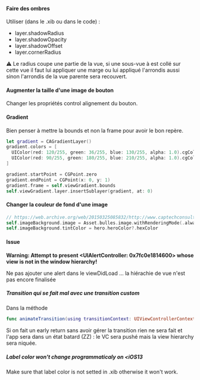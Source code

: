 
#### Faire des ombres
Utiliser (dans le .xib ou dans le code) :

* layer.shadowRadius
* layer.shadowOpacity
* layer.shadowOffset
* layer.cornerRadius

⚠️ Le radius coupe une partie de la vue, si une sous-vue à est collé sur cette vue il faut lui appliquer une marge ou lui appliqué l'arrondis aussi sinon l'arrondis de la vue parente sera recouvert.

#### Augmenter la taille d'une image de bouton

Changer les propriétés control alignement du bouton.

#### Gradient

Bien penser à mettre la bounds et non la frame pour avoir le bon repère.

```swift
let gradient = CAGradientLayer()
gradient.colors = [
  UIColor(red: 120/255, green: 36/255, blue: 130/255, alpha: 1.0).cgColor,
  UIColor(red: 90/255, green: 180/255, blue: 210/255, alpha: 1.0).cgColor
]

gradient.startPoint = CGPoint.zero
gradient.endPoint = CGPoint(x: 0, y: 1)
gradient.frame = self.viewGradient.bounds
self.viewGradient.layer.insertSublayer(gradient, at: 0)
```
#### Changer la couleur de fond d'une image

```swift
// https://web.archive.org/web/20150325085832/http://www.captechconsulting.com/blog/steven-beyers/ios-7-tutorial-series-tint-color-and-easy-app-theming
self.imageBackground.image = Asset.bulles.image.withRenderingMode(.alwaysTemplate) 
self.imageBackground.tintColor = hero.heroColor?.hexColor    
```

#### Issue
**Warning: Attempt to present <UIAlertController: 0x7fc0e1814600> whose view is not in the window hierarchy!**

Ne pas ajouter une alert dans le viewDidLoad ... la hiérachie de vue n'est pas encore finalisée

##### Transition qui se fait mal avec une transition custom

Dans la méthode 
```swift
func animateTransition(using transitionContext: UIViewControllerContextTransitioning)
```
Si on fait un early return sans avoir gérer la transition rien ne sera fait et l'app sera dans un état batard (ZZ) : le VC sera pushé mais la view hierarchy sera niquée.


##### Label color won't change programmaticaly on <iOS13

Make sure that label color is not setted in .xib otherwise it won't work.

